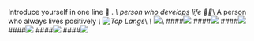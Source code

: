 Introduce yourself in one line 👏 . _\\ 
person who develops life 🚴‍♀️_\\ 
A person who always lives positively _\\ 
![Top Langs](https://github-readme-stats.vercel.app/api/top-langs/?username=tlsthdus0408&layout=compact&theme=tokyonight)_\\ _\\ 
<img src="https://img.shields.io/badge/html5-red?style=flat&logo=html&logoColor=E34F26"/>_\\ 
####<img src="https://img.shields.io/badge/css3-blue?style=flat&logo=css3l&logoColor=1572B6"/>
####<img src="https://img.shields.io/badge/django-brightgre?style=flat&logo=djange3l&logoColor=092E20"/>
####<img src="https://img.shields.io/badge/opencv-yellowgreen?style=flat&logo=opecv&logoColor=5C3EE8"/>
####<img src="https://img.shields.io/badge/scikitlearn-orange?style=flat&logo=scikitlearn&logoColor=F7931E"/>
####<img src="https://img.shields.io/badge/TensorFlow-orange?style=flat&logo=TensorFlow&logoColor=FF6F00"/>
####<img src="https://img.shields.io/badge/Keras-red?style=flat&logo=Keras&logoColor=D00000"/>
